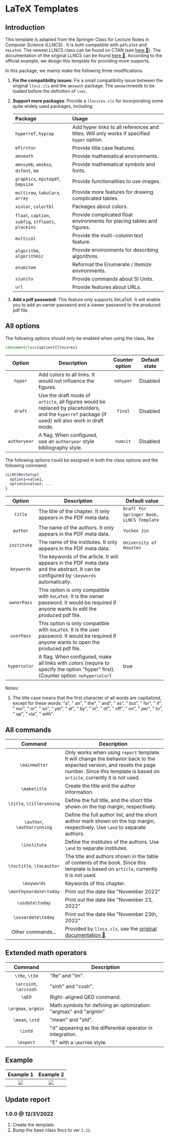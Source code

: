 # LaTeX Templates

## Introduction

This template is adapted from the Springer Class for Lecture Notes in Computer Science (LLNCS).. It is both compatible with `pdfLaTeX` and `XeLaTeX`. The newest LLNCS class can be found on CTAN (see [here :link:][llncs]). The documentation of the original LLNCS can be found [here :link:][llncs-doc]. According to the official example, we design this template for providing more supports.

In this package, we mainly make the following three modifications:

1. **Fix the compatibility issues**: Fix a small compatibility issue between the original `llncs.cls` and the `amsmath` package. The `amsmath`needs to be loaded before the definition of `\vec`.

2. **Support more packages**: Provide a `llncsrev.cls` for incorporating some quite widely used packages, including:

   | Package                                              | Usage                                                        |
   | :--------------------------------------------------- | :----------------------------------------------------------- |
   | `hyperref`, `hypcap`                                 | Add hyper links to all references and titles. Will only works if specified `hyper` option. |
   | `mfirstuc`                                           | Provide title case features. | 
   | `amsmath`                                            | Provide mathematical environments.                             |
   | `amssymb`, `amsbsy`, `dsfont`, `bm`                  | Provide mathematical symbols and fonts.                        |
   | `graphicx`, `epstopdf`, `bmpsize`                    | Provide functionalities to use images.                         |
   | `multirow`, `tabularx`, `array`                      | Provide more features for drawing complicated tables.          |
   | `xcolor`, `colortbl`                                 | Packages about colors.                                         |
   | `float`, `caption`, `subfig`, `stfloats`, `placeins` | Provide complicated float environments for placing tables and figures. |
   | `multicol`                                           | Provide the multi-column text feature.                         |
   | `algorithm`, `algorithmic`                           | Provide environments for describing algorithms.                |
   | `enumitem`                                           | Reformat the Enumerate / Itemize environments.                 |
   | `siunitx`                                            | Provide commands about SI Units.                               |
   | `url`                                                | Provide features about URLs.                              |

3. **Add a pdf password**: This feature only supports XeLaTeX. It will enable you to add an owner password and a viewer password to the produced pdf file. 

## All options

The following options should only be enabled when using the class, like

```latex
\documentclass[option]{llncsrev}
```

|  Option  |  Description  |  Counter option  |  Default state  |
| :------: | ------------- | :--------------: | --------------- |
| `hyper`  | Add colors to all links. It would not influence the figures. | `nohyper` | Disabled |
| `draft`  | Use the draft mode of `article`, all figures would be replaced by placeholders, and the `hyperref` package (if used) will also work in draft mode. | `final` | Disabled |
| `authoryear` | A flag. When configured, use an `authoryear` style bibliography style. | `numcit` | Disabled |

The following options could be assigned in both the class options and the following command:

```latex
\LLNCSRevSetup{
  option1=value1,
  option2=value2, ...
}
```

|       Option      |  Description  |  Default value  |
| :---------------: | ------------- | --------------- |
| `title`           | The title of the chapter. It only appears in the PDF meta data. | `Draft for Springer Book， LLNCS Template` |
| `author`          | The name of the authors. It only appears in the PDF meta data. | `Yuchen Jin` |
| `institute`       | The name of the institutes. It only appears in the PDF meta data. | `University of Houston` |
| `keywords`        | The keywords of the article. It will appears in the PDF meta data and the abstract. It can be configured by `\keywords` automatically. | ` ` |
| `ownerPass`       | This option is only compatible with `XeLaTeX`. It is the owner password. It would be required if anyone wants to edit the produced pdf file. | ` ` |
| `userPass`        | This option is only compatible with `XeLaTeX`. It is the user password. It would be required if anyone wants to open the produced pdf file. | ` ` |
| `hypercolor`      | A flag. When configured, make all links with colors (require to specify the option "hyper" first). (Counter option: `nohypercolor`) | true |

Notes:

1. The title case means that the first character of all words are capitalized, except for these words: "a", " an", " the", " and", " as", " but", " for", " if", " nor", " or", " so", " yet", " at", " by", " in", " of", " off", " on", " per", " to", " up", " via", " with".

## All commands

|          Command          | Description                                                  |
| :-----------------------: | ------------------------------------------------------------ |
|       `\mainmatter`       | Only works when using `report` template. It will change the behavior back to the expected version, and resets the page number. Since this template is based on `article`, currently it is not used. |
|       `\maketitle`        | Create the title and the author information.                 |
| `\title`, `\titlerunning` | Define the full title, and the short title shown on the top margin, respectively. |
| `\author`, `\authorrunning` | Define the full author list, and the short author mark shown on the top margin, respectively. Use `\and` to separate authors. |
| `\institute`              | Define the institutes of the authors. Use `\and` to separate institutes. |
| `\toctitle`, `\tocauthor` | The title and authors shown in the table of contents of the book. Since this template is based on `article`, currently it is not used. |
| `\keywords`     | Keywords of this chapter. |
|  `\monthyeardate\today`   | Print out the date like "November 2022"                      |
|      `\usdate\today`      | Print out the date like "November 23, 2022"                  |
|    `\usvardate\today`     | Print out the date like "November 23th, 2022"                |
|     Other commands...     | Provided by `llncs.cls`, see the [original documentation :notebook:][llncs-doc]. |

## Extended math operators

|         Command        |        Description       |
| :--------------------: | ------------------------ |
| `\tRe`, `\tIm`         | "Re" and "Im". |
| `\arcsinh`, `\arccosh` | "sinh" and "cosh". |
| `\qED`                 | Right-aligned QED command. |
| `\argmax`, `argmin   ` | Math symbols for defining an optimization: "argmax" and "argmin" |
| `\mean`, `\std`        | "mean" and "std". |
| `\intd`                | "d" appearing as the differential operator in integration. |
| `\expect`              | "E" with a `\mathbb` style. |

## Example

| Example 1 | Example 2 |
| :-----: | :-----: |
| ![][ex-fig-1] | ![][ex-fig-2] |

## Update report

### 1.0.0 @ 12/31/2022

1. Create the template.
2. Bump the base class llncs to ver `2.22`.

[llncs]:https://ctan.org/pkg/llncs
[llncs-doc]:https://ctan.math.utah.edu/ctan/tex-archive/macros/latex/contrib/llncs/llncsdoc.pdf

[ex-fig-1]:./display/llncsrev-1.png
[ex-fig-2]:./display/llncsrev-2.png
